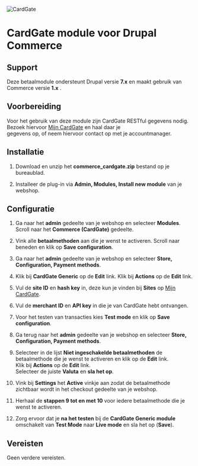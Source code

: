 ![CardGate](https://cdn.curopayments.net/thumb/200/logos/cardgate.png)

# CardGate module voor Drupal Commerce

## Support

Deze betaalmodule ondersteunt Drupal versie **7.x** en maakt gebruik van Commerce versie **1.x** .

## Voorbereiding

Voor het gebruik van deze module zijn CardGate RESTful gegevens nodig.  
Bezoek hiervoor [Mijn CardGate](https://my.cardgate.com/) en haal daar je  
gegevens op, of neem hiervoor contact op met je accountmanager.

## Installatie

1. Download en unzip het **commerce_cardgate.zip** bestand op je bureaublad.

2. Installeer de plug-in via **Admin, Modules, Install new module** van je webshop.


## Configuratie

1. Ga naar het **admin** gedeelte van je webshop en selecteer **Modules**.
   Scroll naar het **Commerce (CardGate)** gedeelte.

2. Vink alle **betaalmethoden** aan die je wenst te activeren.
   Scroll naar beneden en klik op **Save configuration**.

3. Ga naar het **admin** gedeelte van je webshop en selecteer **Store, Configuration, Payment methods**.

4. Klik bij **CardGate Generic** op de **Edit** link.
   Klik bij **Actions** op de **Edit** link.
   
5. Vul de **site ID** en **hash key** in, deze kun je vinden bij **Sites** op [Mijn CardGate](https://my.cardgate.com/).

6. Vul de **merchant ID** en **API key** in die je van CardGate hebt ontvangen.

7. Voor het testen van transacties kies **Test mode** en klik op **Save configuration**.

8. Ga terug naar het **admin** gedeelte van je webshop en selecteer **Store, Configuration, Payment methods**.

9. Selecteer in de lijst **Niet ingeschakelde betaalmethoden** de betaalmethode die je wenst te activeren en klik op de **Edit** link.  
    Klik bij **Actions** op de **Edit** link.   
    Selecteer de juiste **Valuta** en **sla het op**.  
    
10. Vink bij **Settings** het **Active** vinkje aan zodat de betaalmethode zichtbaar wordt in het checkout gedeelte van je webshop.

11. Herhaal de **stappen 9 tot en met 10** voor iedere betaalmethode die je wenst te activeren.

12. Zorg ervoor dat je **na het testen** bij de **CardGate Generic module** omschakelt van **Test Mode** naar **Live mode** en sla het op (**Save**).

## Vereisten

Geen verdere vereisten.
